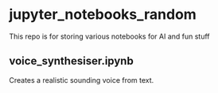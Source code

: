 # jupyter_notebooks_random

This repo is for storing various notebooks for AI and fun stuff

## voice_synthesiser.ipynb

Creates a realistic sounding voice from text.

